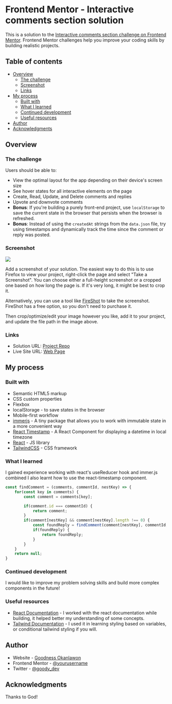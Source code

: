 # Frontend Mentor - Interactive comments section solution

This is a solution to the [Interactive comments section challenge on Frontend Mentor](https://www.frontendmentor.io/challenges/interactive-comments-section-iG1RugEG9). Frontend Mentor challenges help you improve your coding skills by building realistic projects. 

## Table of contents

- [Overview](#overview)
  - [The challenge](#the-challenge)
  - [Screenshot](#screenshot)
  - [Links](#links)
- [My process](#my-process)
  - [Built with](#built-with)
  - [What I learned](#what-i-learned)
  - [Continued development](#continued-development)
  - [Useful resources](#useful-resources)
- [Author](#author)
- [Acknowledgments](#acknowledgments)

## Overview

### The challenge

Users should be able to:

- View the optimal layout for the app depending on their device's screen size
- See hover states for all interactive elements on the page
- Create, Read, Update, and Delete comments and replies
- Upvote and downvote comments
- **Bonus**: If you're building a purely front-end project, use `localStorage` to save the current state in the browser that persists when the browser is refreshed.
- **Bonus**: Instead of using the `createdAt` strings from the `data.json` file, try using timestamps and dynamically track the time since the comment or reply was posted.

### Screenshot

![](./screenshot.jpg)

Add a screenshot of your solution. The easiest way to do this is to use Firefox to view your project, right-click the page and select "Take a Screenshot". You can choose either a full-height screenshot or a cropped one based on how long the page is. If it's very long, it might be best to crop it.

Alternatively, you can use a tool like [FireShot](https://getfireshot.com/) to take the screenshot. FireShot has a free option, so you don't need to purchase it. 

Then crop/optimize/edit your image however you like, add it to your project, and update the file path in the image above.

### Links

- Solution URL: [Project Repo](https://github.com/goody-dev/interactive-comment-section)
- Live Site URL: [Web Page](https://interactive-comment-section-gy.vercel.app)

## My process

### Built with

- Semantic HTML5 markup
- CSS custom properties
- Flexbox
- localStorage - to save states in the browser
- Mobile-first workflow
- [immerjs](https://immerjs.github.io) - A tiny package that allows you to work with immutable state in a more convenient way
- [React Timestamp](https://www.npmjs.com/react-timestamp) - A React Component for displaying a datetime in local timezone
- [React](https://reactjs.org/) - JS library
- [TailwindCSS](https://tailwindcss.com) - CSS framework

### What I learned

I gained experience working with react's useReducer hook and immer.js combined
I also learnt how to use the react-timestamp component.

```js
const findComment = (comments, commentId, nestKey) => {
    for(const key in comments) {
        const comment = comments[key];

        if(comment.id === commentId) {
            return comment;
        }
        if(comment[nestKey] && comment[nestKey].length !== 0) {
            const foundReply = findComment(comment[nestKey], commentId, nestKey);
            if(foundReply) {
                return foundReply;
            }
        }
    }
    return null;
}
```

### Continued development

I would like to improve my problem solving skills and build more complex components in the future!

### Useful resources

- [React Documentation](https://www.react.dev) - I worked with the react documentation while building, it helped better my understanding of some concepts.
- [Tailwind Documentation](https://www.tailwindcss.com) - I used it in learning styling based on variables, or conditional tailwind styling if you will.

## Author

- Website - [Goodness Okanlawon](https://www.goodness.vercel.app)
- Frontend Mentor - [@yourusername](https://www.frontendmentor.io/profile/yourusername)
- Twitter - [@goody_dev](https://www.twitter.com/goody_dev)

## Acknowledgments

Thanks to God!
